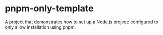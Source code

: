 # pnpm-only-template

A project that demonstrates how to set up a Node.js project: configured to only allow installation using pnpm.
